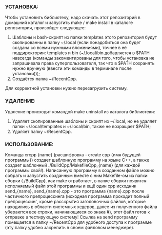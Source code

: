 ### УСТАНОВКА:

Чтобы установить библиотеку, надо скачать этот репозиторий в домашний каталог и запустить make / make install в каталоге репозитория, произойдет следующее:
  1. Шаблоны и bash-скрипт из папки templates этого репозитория будут скопированны в папку \~/.local (если понадобиться она будет создана со всеми нужными вложениями), точнее в её поддиректории: templates и bin (\~/.local/bin добавляется в $PATH навсегда (команды закоментированы для того, чтобы установка не запрашивала права суперпользователя, так что в $PATH сохранять нужно вручную (ввести эти команды в терминале после установки)));
  2. Создаётся папка \~/RecentCpp.

Для корректной установки нужно перезагрузить систему.


### УДАЛЕНИЕ:

Удаление происходит командой make uninstall из каталога библиотеки:
  1. Удаляет скопированные шаблоны и скрипт из \~/.local, но не удаляет папки \~/.local/templates и \~/.local/bin, также не возращает $PATH;
  2. Удаляет папку \~/RecentCpp.


### ИСПОЛЬЗОВАНИЕ:

Команда crcpp {name} (расшифровка - create cpp {имя будущей программы}) создает шаблонную программу на языке C++, а также создает шаблонный ./BuildCpp/MakefileCpp_{name} (для каждой программы свой!). Написанную программу в созданном файле можно собрать и запустить созданным вместе с ним Makefile-ом из папки сборки (./BuildCpp), как make отработает, в папке сборки появится исполняемый файл этой программы и ещё один cpp исходник send_{name}, send_{name}.cpp - это программа {name}.cpp после частичного препроцессинга (исходная программа проходит полный препроцессинг, кроме расскрытия заголовочных файлов, которые находились в области системных хедеров, далее из полученного файла убераются все строки, начинающиеся со знака #), этот файл готов к отправке в тестирующую систему! Ссылка на send программу помещается в папку \~/RecentCpp для удобного доступа к программе (эту папку удобно закрепить в своем файловом менеджере). 
